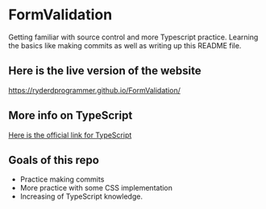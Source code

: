 # FormValidation
Getting familiar with source control and more Typescript practice. Learning the basics like making commits as well as
writing up this README file.

## Here is the live version of the website
https://ryderdprogrammer.github.io/FormValidation/

## More info on TypeScript
[Here is the official link for TypeScript](https://www.typescriptlang.org/)

## Goals of this repo
- Practice making commits
- More practice with some CSS implementation
- Increasing of TypeScript knowledge.
